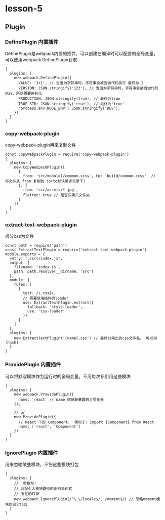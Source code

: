 # lesson-5

## Plugin

### DefinePlugin 内置插件
DefinePlugin是webpack内置的插件，可以创建在编译时可以配置的全局变量，可以使用webpack.DefinePlugin获取

```
{
  plugins: [
    new webpack.DefinePlugin({
      VALUE: '1+1', // 当值为字符串时，字符串会被当做代码执行 最终为 2
      VERSION: JSON.stringify('123'), // 当值为字符串时，字符串会被当做代码执行，所以需要序列化
      PRODUCTION: JSON.stringify(true), // 最终为true
      TRUE_STR: JSON.stringify('true'), // 最终为'true'
      'process.env.NODE_ENV': JSON.stringify('DEV'),
    })
  ]
}
```


### copy-webpack-plugin
copy-webpack-plugin用来复制文件
```
const CopyWebpackPlugin = require('copy-webpack-plugin')
{
  plugins: [
    new CopyWebpackPlugin([
      {
        from: 'src/module1/common.scss', to: 'build/common.scss'  // 将文件从 from 复制到 to(to默认编译目录下)
      }, {
        from: 'src/assets/*.jpg',
        flatten: true // 是否只拷贝文件夹
      }
    ])
  ]
}
```


### extract-text-webpack-plugin
拆分css为文件
```
const path = require('path')
const ExtractTextPlugin = require('extract-text-webpack-plugin')
module.exports = {
  entry: './src/index.js',
  output: {
    filename: 'index.js',
    path: path.resolve(__dirname, 'src')
  },
  module: {
    rules: [
      {
        test: /\.css$/,
        // 需要使用插件的loader
        use: ExtractTextPlugin.extract({
          fallback: 'style-loader',
          use: 'css-loader'
        })
      }
    ]
  },
  plugins: [
    new ExtractTextPlugin('[name].css') // 最终分离出的css文件名， 可以用[hash]
  ]
}
```

### ProvidePlugin 内置插件
可以将默写模块作为运行时的全局变量，不用每次都引用这些模块
```
{
  plugins: [
    new webpack.ProvidePlugin({
      name: 'react' // name 键就是暴露的全局变量
    }),

    // or
    new ProvidePlugin({
      // React 下的 Component,  类似于: import {Component} from React
      name: ['react', 'Component']
    })
  ]
}
```

### IgnorePlugin 内置插件
用来忽略某些模块，不把这些模块打包
```
{
  plugins: [
    //  参数为：
    // 匹配引入模块路径的正则表达式
    // 所在的目录
    new webpack.IgnorePlugin(/^\.\/locale$/, /moment$/) // 忽略moment模块的部分代码
  ]
}
```

